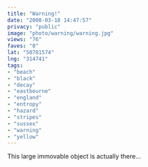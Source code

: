 ```yaml
---
title: "Warning!"
date: "2008-03-18 14:47:57"
privacy: "public"
image: "photo/warning/warning.jpg"
views: "76"
faves: "0"
lat: "50781574"
lng: "314741"
tags:
- "beach"
- "black"
- "decay"
- "eastbourne"
- "england"
- "entropy"
- "hazard"
- "stripes"
- "sussex"
- "warning"
- "yellow"
---
```

This large immovable object is actually there...
